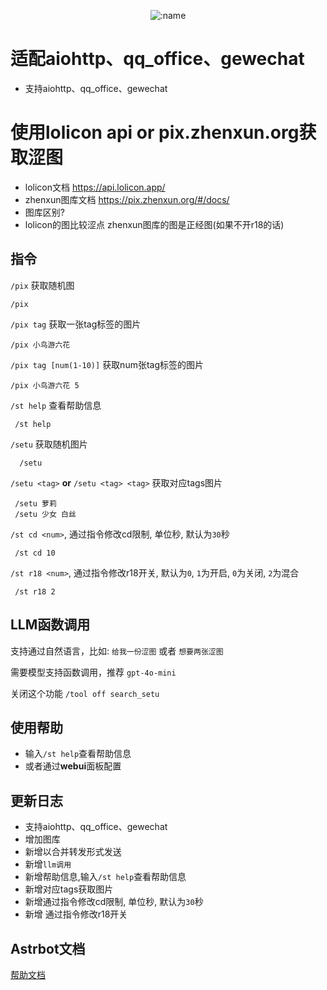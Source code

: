 </div>

<div align="center">

![:name](https://count.getloli.com/@img_lolicon?name=img_lolicon&theme=booru-jaypee&padding=7&offset=-5&align=top&scale=1&pixelated=1&darkmode=auto)

</div>

# 适配aiohttp、qq_office、gewechat
- 支持aiohttp、qq_office、gewechat

# 使用lolicon api or pix.zhenxun.org获取涩图
- lolicon文档 <https://api.lolicon.app/>
- zhenxun图库文档 <https://pix.zhenxun.org/#/docs/>
- 图库区别?
- lolicon的图比较涩点 zhenxun图库的图是正经图(如果不开r18的话)

## 指令
 `/pix` 获取随机图
 ```
 /pix
 ```
 `/pix tag` 获取一张tag标签的图片
 ```
 /pix 小鸟游六花
 ```
 `/pix tag [num(1-10)]` 获取num张tag标签的图片
 ```
 /pix 小鸟游六花 5
 ```
 `/st help` 查看帮助信息
 ```
  /st help
  ```
 `/setu` 获取随机图片
```
  /setu
```
 `/setu <tag>`  **or** `/setu <tag> <tag>` 获取对应tags图片
 ```
  /setu 萝莉
  /setu 少女 白丝
```
 `/st cd <num>`, 通过指令修改cd限制, 单位秒, 默认为`30`秒
 ```
  /st cd 10
```
 `/st r18 <num>`, 通过指令修改r18开关, 默认为`0`,  `1`为开启, `0`为关闭, `2`为混合
 ```
  /st r18 2
```

## LLM函数调用

  支持通过自然语言，比如: `给我一份涩图` 或者 `想要两张涩图`

  需要模型支持函数调用，推荐 `gpt-4o-mini`

  关闭这个功能 `/tool off search_setu`

## 使用帮助

- 输入`/st help`查看帮助信息
- 或者通过**webui**面板配置

## 更新日志
  - 支持aiohttp、qq_office、gewechat
  - 增加图库
  - 新增以合并转发形式发送
  - 新增`llm调用`
  - 新增帮助信息,输入`/st help`查看帮助信息
  - 新增对应tags获取图片
  - 新增通过指令修改cd限制, 单位秒, 默认为`30`秒
  - 新增 通过指令修改r18开关
  
## Astrbot文档

[帮助文档](https://astrbot.soulter.top/center/docs/%E5%BC%80%E5%8F%91/%E6%8F%92%E4%BB%B6%E5%BC%80%E5%8F%91/)
